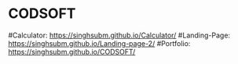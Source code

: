# CODSOFT
#Calculator: https://singhsubm.github.io/Calculator/
#Landing-Page: https://singhsubm.github.io/Landing-page-2/
#Portfolio: https://singhsubm.github.io/CODSOFT/
